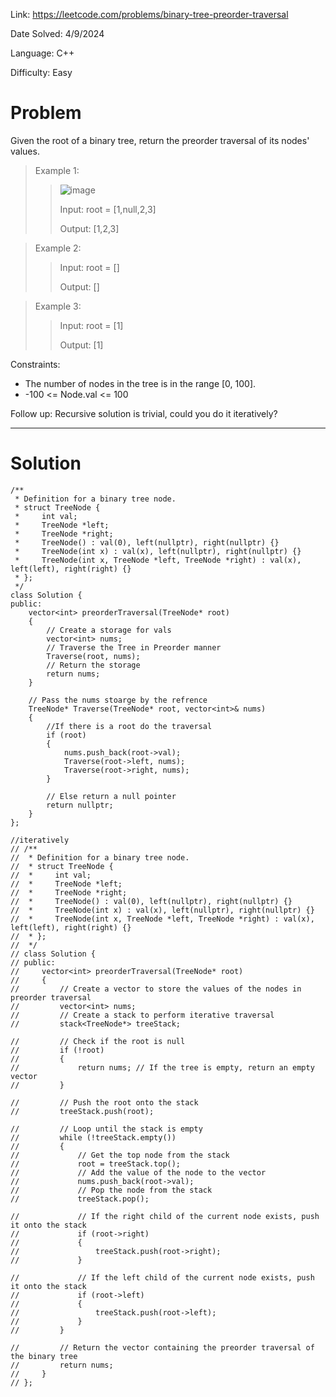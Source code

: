 Link: https://leetcode.com/problems/binary-tree-preorder-traversal

Date Solved: 4/9/2024

Language: C++

Difficulty: Easy

# Problem

Given the root of a binary tree, return the preorder traversal of its nodes' values.

>Example 1:
>
>>
>>![image](https://github.com/BrianDang03/Leet-Code-Solved/assets/124744302/b2aafc77-9f94-4006-aeae-05373bb512fa)
>>
>>Input: root = [1,null,2,3]
>>
>>Output: [1,2,3]

>Example 2:
>
>>Input: root = []
>>
>>Output: []

>Example 3:
>
>>Input: root = [1]
>>
>>Output: [1]
 
Constraints:

- The number of nodes in the tree is in the range [0, 100].
- -100 <= Node.val <= 100
 
Follow up: Recursive solution is trivial, could you do it iteratively?

---

# Solution

```
/**
 * Definition for a binary tree node.
 * struct TreeNode {
 *     int val;
 *     TreeNode *left;
 *     TreeNode *right;
 *     TreeNode() : val(0), left(nullptr), right(nullptr) {}
 *     TreeNode(int x) : val(x), left(nullptr), right(nullptr) {}
 *     TreeNode(int x, TreeNode *left, TreeNode *right) : val(x), left(left), right(right) {}
 * };
 */
class Solution {
public:
    vector<int> preorderTraversal(TreeNode* root) 
    {
        // Create a storage for vals 
        vector<int> nums;
        // Traverse the Tree in Preorder manner
        Traverse(root, nums);
        // Return the storage
        return nums;
    }

    // Pass the nums stoarge by the refrence  
    TreeNode* Traverse(TreeNode* root, vector<int>& nums)
    {
        //If there is a root do the traversal
        if (root)
        {
            nums.push_back(root->val);
            Traverse(root->left, nums);
            Traverse(root->right, nums);
        }

        // Else return a null pointer
        return nullptr;        
    }
};

//iteratively
// /**
//  * Definition for a binary tree node.
//  * struct TreeNode {
//  *     int val;
//  *     TreeNode *left;
//  *     TreeNode *right;
//  *     TreeNode() : val(0), left(nullptr), right(nullptr) {}
//  *     TreeNode(int x) : val(x), left(nullptr), right(nullptr) {}
//  *     TreeNode(int x, TreeNode *left, TreeNode *right) : val(x), left(left), right(right) {}
//  * };
//  */
// class Solution {
// public:
//     vector<int> preorderTraversal(TreeNode* root) 
//     {
//         // Create a vector to store the values of the nodes in preorder traversal
//         vector<int> nums;
//         // Create a stack to perform iterative traversal
//         stack<TreeNode*> treeStack;

//         // Check if the root is null
//         if (!root)
//         {
//             return nums; // If the tree is empty, return an empty vector
//         }

//         // Push the root onto the stack
//         treeStack.push(root); 

//         // Loop until the stack is empty
//         while (!treeStack.empty())  
//         {              
//             // Get the top node from the stack
//             root = treeStack.top();  
//             // Add the value of the node to the vector
//             nums.push_back(root->val);
//             // Pop the node from the stack
//             treeStack.pop();          

//             // If the right child of the current node exists, push it onto the stack
//             if (root->right)
//             {
//                 treeStack.push(root->right);
//             }   

//             // If the left child of the current node exists, push it onto the stack
//             if (root->left)
//             {   
//                 treeStack.push(root->left);                                              
//             }                           
//         }       

//         // Return the vector containing the preorder traversal of the binary tree
//         return nums;    
//     }
// };
```
